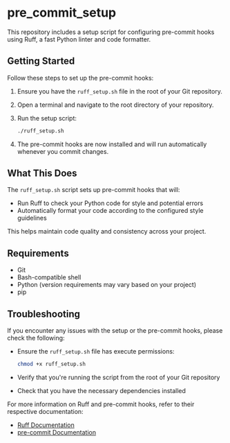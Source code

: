 # pre_commit_setup

This repository includes a setup script for configuring pre-commit hooks using Ruff, a fast Python linter and code formatter.

## Getting Started

Follow these steps to set up the pre-commit hooks:

1. Ensure you have the `ruff_setup.sh` file in the root of your Git repository.
2. Open a terminal and navigate to the root directory of your repository.
3. Run the setup script:

   ```bash
   ./ruff_setup.sh
   ```

4. The pre-commit hooks are now installed and will run automatically whenever you commit changes.

## What This Does

The `ruff_setup.sh` script sets up pre-commit hooks that will:

- Run Ruff to check your Python code for style and potential errors
- Automatically format your code according to the configured style guidelines

This helps maintain code quality and consistency across your project.

## Requirements

- Git
- Bash-compatible shell
- Python (version requirements may vary based on your project)
- pip

## Troubleshooting

If you encounter any issues with the setup or the pre-commit hooks, please check the following:

- Ensure the `ruff_setup.sh` file has execute permissions:

   ```bash
   chmod +x ruff_setup.sh
   ```
- Verify that you're running the script from the root of your Git repository
- Check that you have the necessary dependencies installed

For more information on Ruff and pre-commit hooks, refer to their respective documentation:

- [Ruff Documentation](https://beta.ruff.rs/docs/)
- [pre-commit Documentation](https://pre-commit.com/)
